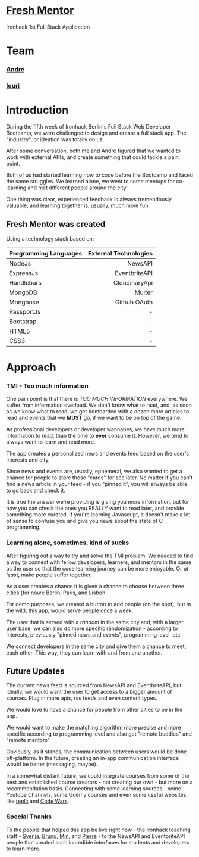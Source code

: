 # [Fresh Mentor](https://fresh-mentor.herokuapp.com)

Ironhack 1st Full Stack Application

# Team

### [André](https://github.com/itstheandre)

### [Iouri](https://github.com/iourisorokine)

# Introduction

During the fifth week of Ironhack Berlin's Full Stack Web Developer Bootcamp, we were challenged to design and create a full stack app. The "industry", or ideation was totally on us.

After some conversation, both me and André figured that we wanted to work with external APIs, and create something that could tackle a pain point.

Both of us had started learning how to code before the Bootcamp and faced the same struggles. We learned alone, we went to some meetups for co-learning and met different people around the city.

One thing was clear, experienced feedback is always tremendously valuable, and learning together is, usually, much more fun.

## Fresh Mentor was created

Using a technology stack based on:

| Programming Languages | External Technologies |
| --------------------- | --------------------: |
| NodeJs                |               NewsAPI |
| ExpressJs             |         EventbriteAPI |
| Handlebars            |         CloudinaryApi |
| MongoDB               |                Multer |
| Mongoose              |          Github OAuth |
| PassportJs            |                     - |
| Bootstrap             |                     - |
| HTML5                 |                     - |
| CSS3                  |                     - |

# Approach

### TMI - Too much information

One pain point is that there is _TOO MUCH INFORMATION_ everywhere. We suffer from information overload. We don't know what to read, and, as soon as we know what to read, we get bombarded with a dozen more articles to read and events that we **MUST** go, if we want to be on top of the game.

As professional developers or developer wannabes, we have much more information to read, than the time to **ever** consume it. However, we tend to always want to learn and read more.

The app creates a personalized news and events feed based on the user's interests and city.

Since news and events are, usually, ephemeral, we also wanted to get a chance for people to store these "cards" for see later. No matter if you can't find a news article in your feed - if you "pinned it", you will always be able to go back and check it.

It is true the answer we're providing is giving you more information, but for now you can check the ones you REALLY want to read later, and provide something more curated. If you're learning Javascript, it doesn't make a lot of sense to confuse you and give you news about the state of C programming.

### Learning alone, sometimes, kind of sucks

After figuring out a way to try and solve the TMI problem. We needed to find a way to connect with fellow developers, learners, and mentors in the same as the user so that the code learning journey can be more enjoyable. Or _at least_, make people suffer together.

As a user creates a chance it is given a chance to choose between three cities (for now): Berlin, Paris, and Lisbon.

For demo purposes, we created a button to add people (on the spot), but in the wild, this app, would serve people once a week.

The user that is served with a _random_ in the same city and, with a larger user base, we can also do more specific randomization - according to interests, previously "pinned news and events", programming level, etc.

We connect developers in the same city and give them a chance to meet, each other. This way, they can learn with and from one another.

## Future Updates

The current news feed is sourced from NewsAPI and EventbriteAPI, but ideally, we would want the user to get access to a bigger amount of sources. Plug in more apis, rss feeds and even content types.

We would love to have a chance for people from other cities to be in the app.

We would want to make the matching algorithm more precise and more specific according to programming level and also get "remote buddies" and "remote mentors"

Obviously, as it stands, the communication between users would be done off-platform. In the future, creating an in-app communication interface would be better (messaging, maybe).

In a somewhat distant future, we could integrate courses from some of the best and established course creators - not creating our own - but more on a recommendation basis. Connecting with some learning sources - some Youtube Channels, some Udemy courses and even some useful websites, like [replit](repl.it) and [Code Wars](https://codewars.com).

### Special Thanks

To the people that helped this app be live right now - the Ironhack teaching staff - [Svenja](https://github.com/Svemakawe), [Bruno](https://github.com/brudolce), [Min](https://github.com/angminsheng), and [Pierre](https://github.com/pierreportal) - to the NewsAPI and EventbriteAPI people that created such incredible interfaces for students and developers to learn more.
